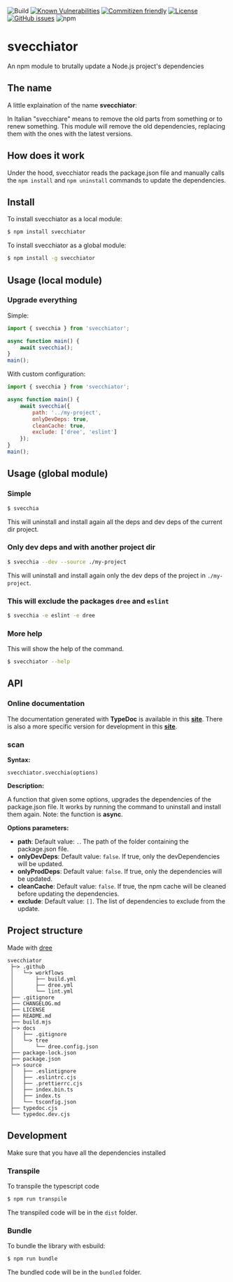 ![Build](https://github.com/euberdeveloper/svecchiator/workflows/Build/badge.svg)
[![Known Vulnerabilities](https://snyk.io/test/github/euberdeveloper/svecchiator/badge.svg?targetFile=package.json)](https://snyk.io/test/github/euberdeveloper/svecchiator?targetFile=package.json)
[![Commitizen friendly](https://img.shields.io/badge/commitizen-friendly-brightgreen.svg)](http://commitizen.github.io/cz-cli/)
[![License](https://img.shields.io/npm/l/svecchiator.svg)](https://github.com/euberdeveloper/svecchiator/blob/main/LICENSE)
[![GitHub issues](https://img.shields.io/github/issues/euberdeveloper/svecchiator.svg)](https://github.com/euberdeveloper/svecchiator/issues)
![npm](https://img.shields.io/npm/v/svecchiator.svg)

# svecchiator
An npm module to brutally update a Node.js project's dependencies

## The name

A little explaination of the name **svecchiator**: 

In Italian "svecchiare" means to remove the old parts from something or to renew something. This module will remove the old dependencies, replacing them with the ones with the latest versions.

## How does it work

Under the hood, svecchiator reads the package.json file and manually calls the `npm install` and `npm uninstall` commands to update the dependencies.

## Install

To install svecchiator as a local module:

```bash
$ npm install svecchiator
```

To install svecchiator as a global module:

```bash
$ npm install -g svecchiator
```

## Usage (local module)

### Upgrade everything

Simple:

```js
import { svecchia } from 'svecchiator';

async function main() {
    await svecchia();
}
main();
```

With custom configuration:

```js
import { svecchia } from 'svecchiator';

async function main() {
    await svecchia({
        path: '../my-project',
        onlyDevDeps: true,
        cleanCache: true,
        exclude: ['dree', 'eslint']
    });
}
main();
```

## Usage (global module)

### Simple

```bash
$ svecchia
```

This will uninstall and install again all the deps and dev deps of the current dir project.
### Only dev deps and with another project dir

```bash
$ svecchia --dev --source ./my-project
```

This will uninstall and install again only the dev deps of the project in `./my-project`.

### This will exclude the packages `dree` and `eslint`

```bash
$ svecchia -e eslint -e dree
```

### More help

This will show the help of the command.

```bash
$ svecchiator --help
```

## API

### Online documentation

The documentation generated with **TypeDoc** is available in this **[site](https://svecchiator.euberdeveloper.vercel.app/globals.html)**.
There is also a more specific version for development in this **[site](https://svecchiator-dev.euberdeveloper.vercel.app/globals.html)**.

### scan

**Syntax:**

`svecchiator.svecchia(options)`

**Description:**

A function that given some options, upgrades the dependencies of the package.json file. It works by running the command to uninstall and install them again. Note: the function is **async**.

**Options parameters:**

* __path__: Default value: `.`. The path of the folder containing the package.json file.
* __onlyDevDeps__: Default value: `false`. If true, only the devDependencies will be updated.
* __onlyProdDeps__: Default value: `false`. If true, only the dependencies will be updated.
* __cleanCache__: Default value: `false`. If true, the npm cache will be cleaned before updating the dependencies.
* __exclude__: Default value: `[]`. The list of dependencies to exclude from the update.

## Project structure

[//]: # (dree - BEGIN)
Made with [dree](https://github.com/marketplace/actions/ga-dree)


```
svecchiator
 ├─> .github
 │   └─> workflows
 │       ├── build.yml
 │       ├── dree.yml
 │       └── lint.yml
 ├── .gitignore
 ├── CHANGELOG.md
 ├── LICENSE
 ├── README.md
 ├── build.mjs
 ├─> docs
 │   ├── .gitignore
 │   └─> tree
 │       └── dree.config.json
 ├── package-lock.json
 ├── package.json
 ├─> source
 │   ├── .eslintignore
 │   ├── .eslintrc.cjs
 │   ├── .prettierrc.cjs
 │   ├── index.bin.ts
 │   ├── index.ts
 │   └── tsconfig.json
 ├── typedoc.cjs
 └── typedoc.dev.cjs
```
[//]: # (dree - END)

## Development

Make sure that you have all the dependencies installed

### Transpile

To transpile the typescript code

```bash
$ npm run transpile
```

The transpiled code will be in the `dist` folder.

### Bundle

To bundle the library with esbuild:

```bash
$ npm run bundle
```

The bundled code will be in the `bundled` folder.
